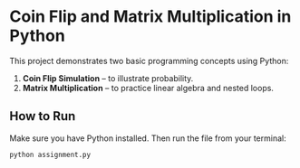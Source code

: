 # Coin Flip and Matrix Multiplication in Python

This project demonstrates two basic programming concepts using Python:

1. **Coin Flip Simulation** – to illustrate probability.
2. **Matrix Multiplication** – to practice linear algebra and nested loops.

## How to Run

Make sure you have Python installed. Then run the file from your terminal:

```bash
python assignment.py
